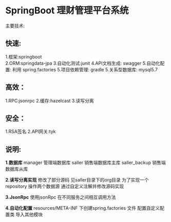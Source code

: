 # SpringBoot 理财管理平台系统

主要技术:
## 快速: 
1.框架:springboot   
2.ORM:springdata-jpa 
3.自动化测试:junit 
4.API文档生成: swagger
5.自动化配置: 利用 spring.factories
5.项目依赖管理: gradle
5.关系型数据库: mysql5.7

## 高效：
1.RPC:jsonrpc
2.缓存:hazelcast
3.读写分离


## 安全：
1.RSA签名
2.API网关:tyk



## 说明:
**1.数据库**
manager 管理端数据库
saller 销售端数据库主库
saller_backup 销售端数据库从库

**2.读写分离实现**
修改了部分源码 见saller目录下的org目录 
为了实现一个repository 操作两个数据源
通过自定义注解并修改源码实现

**3.JsonRpc**
使用jsonRpc 在不同服务之间相互调用方法

**4.自动化配置**
resources/META-INF 下创建spring.factories 文件 
配置自定义配置类 导入其他模块
